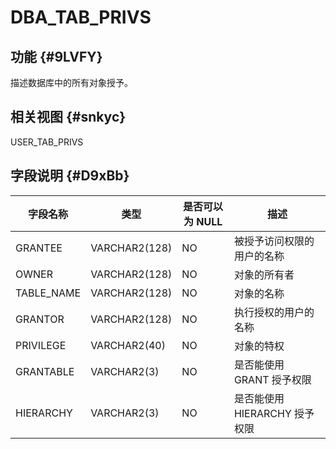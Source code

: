 DBA_TAB_PRIVS 
==================================



功能 {#9LVFY}
-----------

描述数据库中的所有对象授予。

相关视图 {#snkyc}
-------------

USER_TAB_PRIVS 

字段说明 {#D9xBb}
-------------



|  **字段名称**  |    **类型**     | **是否可以为 NULL** |        **描述**         |
|------------|---------------|----------------|-----------------------|
| GRANTEE    | VARCHAR2(128) | NO             | 被授予访问权限的用户的名称         |
| OWNER      | VARCHAR2(128) | NO             | 对象的所有者                |
| TABLE_NAME | VARCHAR2(128) | NO             | 对象的名称                 |
| GRANTOR    | VARCHAR2(128) | NO             | 执行授权的用户的名称            |
| PRIVILEGE  | VARCHAR2(40)  | NO             | 对象的特权                 |
| GRANTABLE  | VARCHAR2(3)   | NO             | 是否能使用 GRANT 授予权限      |
| HIERARCHY  | VARCHAR2(3)   | NO             | 是否能使用 HIERARCHY  授予权限 |


